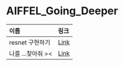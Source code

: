# AIFFEL_Going_Deeper

|이름|링크|
|:---|:---|
|resnet 구현하기|[Link](https://github.com/looooopang/AIFFEL_Going_Deeper/blob/main/going_deeper_02/GoingDeeper_2.ipynb)|
|나를 ...찾아줘 ><|[Link](https://github.com/looooopang/AIFFEL_Going_Deeper/blob/main/going_deeper_06/GoingDeeper_6.ipynb)|
